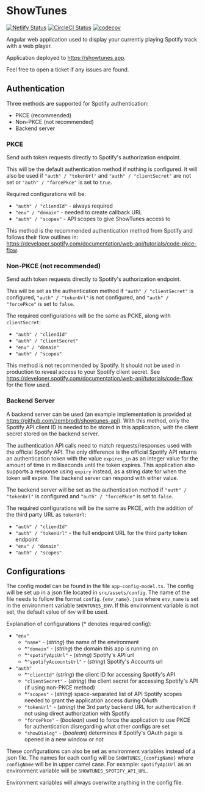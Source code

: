 # ShowTunes

[![Netlify Status](https://api.netlify.com/api/v1/badges/cdba6611-162b-41e3-a14e-bef25c09dfce/deploy-status)](https://app.netlify.com/sites/showtunes/deploys)
[![CircleCI Status](https://circleci.com/gh/zembrodt/showtunes.svg?branch=develop&style=shield)](https://app.circleci.com/pipelines/github/zembrodt/showtunes?branch=main&filter=all)
[![codecov](https://codecov.io/gh/zembrodt/showtunes/branch/main/graph/badge.svg?token=6K7HVKV1UG)](https://codecov.io/gh/zembrodt/showtunes)

Angular web application used to display your currently playing Spotify track with a web player.

Application deployed to https://showtunes.app.

Feel free to open a ticket if any issues are found.

## Authentication

Three methods are supported for Spotify authentication:
* PKCE (recommended)
* Non-PKCE (not recommended)
* Backend server

### PKCE

Send auth token requests directly to Spotify's authorization endpoint.

This will be the default authentication method if nothing is configured. It will also be used if `"auth" / "tokenUrl"` and `"auth" / "clientSecret"` are not set or
`"auth" / "forcePkce"` is set to `true`.

Required configurations will be:
- `"auth" / "cliendId"` - always required
- `"env" / "domain"` - needed to create callback URL
- `"auth" / "scopes"` - API scopes to give ShowTunes access to

This method is the recommended authentication method from Spotify and follows their flow outlines in: https://developer.spotify.com/documentation/web-api/tutorials/code-pkce-flow. 

### Non-PKCE (not recommended)

Send auth token requests directly to Spotify's authorization endpoint.

This will be set as the authentication method if `"auth" / "clientSecret"` is configured, `"auth" / "tokenUrl"` is not configured, and `"auth" / "forcePkce"` is set to `false`.

The required configurations will be the same as PCKE, along with `clientSecret`:
- `"auth" / "cliendId"`
- `"auth" / "clientSecret"`
- `"env" / "domain"`
- `"auth" / "scopes"`

This method is not recommended by Spotify. It should not be used in production to reveal access to your Spotify client secret.
See https://developer.spotify.com/documentation/web-api/tutorials/code-flow for the flow used.

### Backend Server

A backend server can be used (an example implementation is provided at https://github.com/zembrodt/showtunes-api). 
With this method, only the Spotify API client ID is needed to be stored in this application, with the client secret stored on the backend server.

The authentication API calls need to match requests/responses used with the official Spotify API. The only difference
is the official Spotify API returns an authentication token with the value `expires_in` as an integer value for the amount of time in milliseconds until
the token expires. This application also supports a response using `expiry` instead, as a string date for when the token will expire. The backend server can respond with either value.

The backend server will be set as the authentication method if `"auth" / "tokenUrl"` is configured and `"auth" / "forcePkce"` is set to `false`.

The required configurations will be the same as PKCE, with the addition of the third party URL as `tokenUrl`:
- `"auth" / "cliendId"`
- `"auth" / "tokenUrl"` - the full endpoint URL for the third party token endpoint
- `"env" / "domain"`
- `"auth" / "scopes"`

## Configurations

The config model can be found in the file `app-config-model.ts`. The config will be set up in a json file located in `src/assets/config`.
The name of the file needs to follow the format `config.{env_name}.json` where `env_name` is set in the environment variable `SHOWTUNES_ENV`.
If this environment variable is not set, the default value of `dev` will be used.

Explanation of configurations (**^** denotes required config): 
- `"env"`
  - `"name"` - (*string*) the name of the environment
  - **^**`"domain"` - (*string*) the domain this app is running on
  - **^**`"spotifyApiUrl"` - (*string*) Spotify's API url
  - **^**`"spotifyAccountsUrl"` - (*string*) Spotify's Accounts url
- `"auth"`
  - **^**`"clientId"` (*string*) the client ID for accessing Spotify's API
  - `"clientSecret"` - (*string*) the client secret for accessing Spotify's API (if using non-PKCE method)
  - **^**`"scopes"` - (*string*) space-separated list of API Spotify scopes needed to grant the application access during OAuth 
  - `"tokenUrl"` - (*string*) the 3rd party backend URL for authentication if not using direct authorization with Spotify
  - `"forcePkce"` - (*boolean*) used to force the application to use PKCE for authentication disregarding what other configs are set
  - `"showDialog"` - (*boolean*) determines if Spotify's OAuth page is opened in a new window or not

These configurations can also be set as environment variables instead of a json file. The names for each config will be `SHOWTUNES_{configName}` where `configName` will be in
upper camel case. For example: `spotifyApiUrl` as an environment variable will be `SHOWTUNES_SPOTIFY_API_URL`.

Environment variables will always overwrite anything in the config file.

